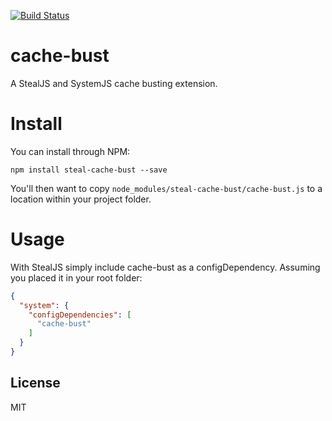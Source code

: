 [![Build Status](https://travis-ci.org/stealjs/cache-bust.svg?branch=master)](https://travis-ci.org/stealjs/cache-bust)

# cache-bust

A StealJS and SystemJS cache busting extension.

# Install

You can install through NPM:

```
npm install steal-cache-bust --save
```

You'll then want to copy `node_modules/steal-cache-bust/cache-bust.js` to a location within your project folder.

# Usage

With StealJS simply include cache-bust as a configDependency.  Assuming you placed it in your root folder:

```json
{
  "system": {
    "configDependencies": [
      "cache-bust"
    ]
  }
}

```

## License

MIT
